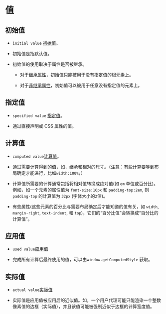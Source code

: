 

# 值

## 初始值

- `initial value` [初始值](https://developer.mozilla.org/zh-CN/docs/Web/CSS/initial_value)。

-  初始值是指默认值。

-  初始值的使用取决于属性是否被继承。

    - 对于[继承属性](https://developer.mozilla.org/en-US/docs/Web/CSS/inheritance#Inherited_properties)，初始值只能被用于没有指定值的根元素上。

    - 对于[非继承属性](https://developer.mozilla.org/en-US/docs/Web/CSS/inheritance#Non-inherited_properties)，初始值可以被用于任意没有指定值的元素上。

## 指定值

- `specified value` [指定值](https://developer.mozilla.org/zh-CN/docs/Web/CSS/specified_value)。

- 通过直接声明或 CSS 属性的值。


## 计算值

- `computed value`[计算值](https://developer.mozilla.org/zh-CN/docs/Web/CSS/computed_value)。

- 通过需要计算得到的值，如，继承和相对的尺寸。（注意：有些计算要等到布局确定才能进行，比如`width:100%;`）

-  计算值所需要的计算通常包括将相对值转换成绝对值(如 `em` 单位或百分比)。例如，如一个元素的属性值为 `font-size:16px` 和 `padding-top:2em`, 则 `padding-top` 的计算值为 `32px` (字体大小的`2`倍)。

- 有些属性(这些元素的百分比与需要布局确定后才能知道的值有关，如 `width`, `margin-right`, `text-indent`, 和 `top`)，它们的“百分比值”会转换成“百分比的计算值”。

## 应用值

- `used value`[应用值](https://developer.mozilla.org/zh-CN/docs/Web/CSS/used_value)

- 完成所有计算后最终使用的值，可以由`window.getComputedStyle` 获取。

## 实际值

-  `actual value`[实际值](https://developer.mozilla.org/zh-CN/docs/Web/CSS/actual_value)

- 实际值是应用值被应用后的近似值。如，一个用户代理可能只能渲染一个整数像素值的边框（实际值），并且该值可能被强制近似于边框的计算宽度值。